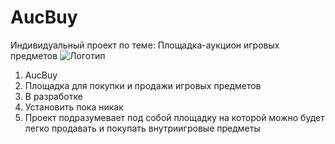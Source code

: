 # AucBuy
Индивидуальный проект по теме: Площадка-аукцион игровых предметов
![Логотип](https://octodex.github.com/images/orderedlistocat.png "Логотип GitHub")
1. AucBuy
2. Площадка для покупки и продажи игровых предметов
3. В разработке
4. Установить пока никак
5. Проект подразумевает под собой площадку на которой можно будет легко продавать и покупать внутриигровые предметы
